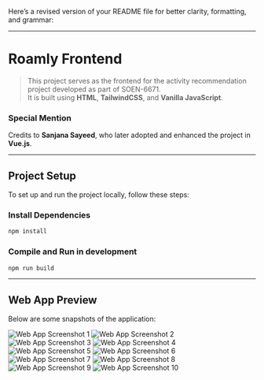 Here’s a revised version of your README file for better clarity, formatting, and grammar:

---

# Roamly Frontend

> This project serves as the frontend for the activity recommendation project developed as part of SOEN-6671.  
> It is built using **HTML**, **TailwindCSS**, and **Vanilla JavaScript**.

### Special Mention  
Credits to **Sanjana Sayeed**, who later adopted and enhanced the project in **Vue.js**.

---

## Project Setup

To set up and run the project locally, follow these steps:

### Install Dependencies

```bash
npm install
```



### Compile and Run in development

```bash
npm run build
```

---

## Web App Preview

Below are some snapshots of the application:

![Web App Screenshot 1](https://github.com/user-attachments/assets/ed010681-376f-4193-a27f-53524eadc8d8)
![Web App Screenshot 2](https://github.com/user-attachments/assets/7008d049-ba19-4775-b47f-e13e644d6c59)
![Web App Screenshot 3](https://github.com/user-attachments/assets/e4188877-3f82-4869-a316-333c46849787)
![Web App Screenshot 4](https://github.com/user-attachments/assets/ba6f1930-4de0-431a-b138-9018f2b7084c)
![Web App Screenshot 5](https://github.com/user-attachments/assets/74aae7b2-c063-4dc9-b77b-bbd830e2f181)
![Web App Screenshot 6](https://github.com/user-attachments/assets/3cc0866f-aa2e-4ede-aabd-b3cc38974f27)
![Web App Screenshot 7](https://github.com/user-attachments/assets/153c2330-7085-4a86-973f-5554d9709d65)
![Web App Screenshot 8](https://github.com/user-attachments/assets/d17d39a4-250e-4333-8b61-7b9d625a7abb)
![Web App Screenshot 9](https://github.com/user-attachments/assets/f5216446-5a5e-4808-9d15-313ae1999592)
![Web App Screenshot 10](https://github.com/user-attachments/assets/3d34c926-549c-4dee-b9bf-ce0d01f24f3d)
